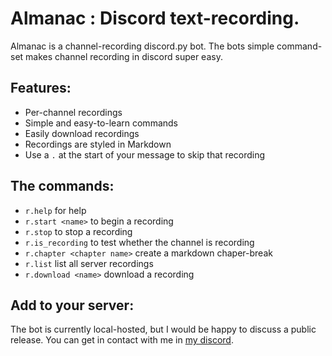 # <b>Almanac</b> : Discord text-recording.

Almanac is a channel-recording discord.py bot. The bots simple command-set makes channel recording in discord super easy.

## Features:
 - Per-channel recordings
 - Simple and easy-to-learn commands
 - Easily download recordings
 - Recordings are styled in Markdown
 - Use a `.` at the start of your message to skip that recording


## The commands:

 - `r.help` for help
 - `r.start <name>` to begin a recording
 - `r.stop` to stop a recording
 - `r.is_recording` to test whether the channel is recording
 - `r.chapter <chapter name>` create a markdown chaper-break
 - `r.list` list all server recordings
 - `r.download <name>` download a recording

## Add to your server:
The bot is currently local-hosted, but I would be happy to discuss a public release. You can get in contact with me in [my discord](https://discord.gg/pKJCAHj).

